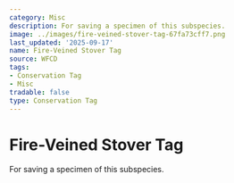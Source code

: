 ```yaml
---
category: Misc
description: For saving a specimen of this subspecies.
image: ../images/fire-veined-stover-tag-67fa73cff7.png
last_updated: '2025-09-17'
name: Fire-Veined Stover Tag
source: WFCD
tags:
- Conservation Tag
- Misc
tradable: false
type: Conservation Tag
---
```


# Fire-Veined Stover Tag

For saving a specimen of this subspecies.

